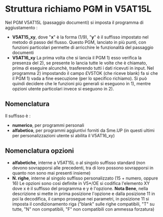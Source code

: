 # Struttura richiamo PGM in V5AT15L
Nel PGM V5AT15L (passaggio documenti) si imposta il programma di aggiustamento : 
 - **V5AT15_xy**, dove "**x**" è la forma (1/9),  "**y**" è il suffisso impostato nel metodo di passo del flusso. Questo PGM, lanciato in più punti, con funzioni particolari permette di arricchire le funzionalità del passaggio documenti
 - **V5AT16_xy**
La prima volta che si lancia il PGM 1) esso verifica la presenza del 2), se presente lo lancia tutte le volte che è chiamato, prima di eseguire alcunchè, trasferendo tutti i dati ricevuti in input. Nel programma 2) impostando il campo £V5TOK (che riceve blank) fa si che il PGM 1) vada a fine esecuzione (per lo specifico richiamo). Si può quindi decidere che le funzioni più generali si eseguono in 1), mentre opzioni utente particolari invece si eseguono in 2).

## Nomenclatura
Il suffisso è : 
 * **numerico**, per programmi personali
 * **alfabetico**, per programmi aggiuntivi forniti da Sme.UP (in questi ultimi per personalizzazioni utente si abilita il V5AT16_xy)

## Nomenclatura opzioni
 * **alfabetiche**, interne a V5AT15L o al singolo suffisso standard (non devono sovrapporsi alle precedenti, tra di loro possono sovrapporsi in quanto non sono mai presenti insieme)
 * **N. righe**, interne al singolo suffisso personalizzato (15 + numero, oppure 16)
Le opzioni sono così definite in V5*/OE si codifica l'elemento XY dove x è il suffisso del programma e y è l'opzione.
**Nota Bene**, nella descrizione si mette in prima posizione l'opzione e dalla posizione 11 in poi la decodifica, il campo prosegue nei parametri, in posizione 11 si imposta il condizionamento riga ("blank" sulle righe compatibili, "T" su tutte, "N" non compatibili, "F" non compatibili con ammessa forzatura)
